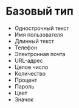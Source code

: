 # Базовый тип

- Однострочный текст
- Имя пользователя
- Длинный текст
- Телефон
- Электронная почта
- URL-адрес
- Целое число
- Количество
- Процент
- Пароль
- Цвет
- Значок
